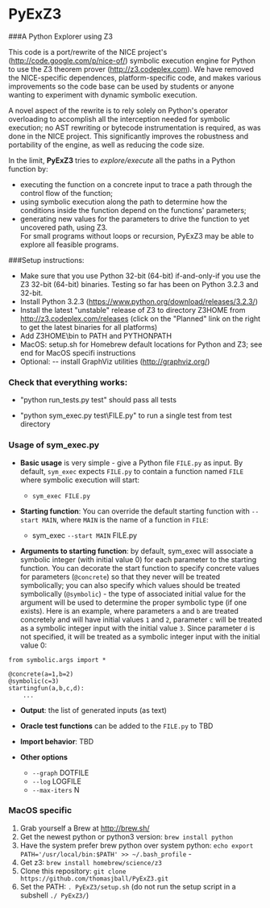 PyExZ3
======

###A Python Explorer using Z3

This code is a port/rewrite of the NICE project's
(http://code.google.com/p/nice-of/) symbolic execution engine for
Python to use the Z3 theorem prover (http://z3.codeplex.com). We have
removed the NICE-specific dependences, platform-specific code, and
makes various improvements so the code base can be used by students or
anyone wanting to experiment with dynamic symbolic execution.

A novel aspect of the rewrite is to rely solely on Python's operator
overloading to accomplish all the interception needed for symbolic
execution; no AST rewriting or bytecode instrumentation is required,
as was done in the NICE project. This significantly improves the
robustness and portability of the engine, as well as reducing the code
size.

In the limit, **PyExZ3** tries to *explore/execute* all the paths in a
Python function by:
-  executing the function on a concrete input to trace
a path through the control flow of the function;
- using symbolic execution along the path to determine how the conditions inside the
function depend on the functions' parameters;
- generating new values for the parameters to drive the function to yet
uncovered path, using Z3.  
For small programs without loops or recursion,
PyExZ3 may be able to explore all feasible programs.

###Setup instructions:

- Make sure that you use Python 32-bit (64-bit) if-and-only-if you use the Z3 32-bit (64-bit) binaries. Testing so far has been on Python 3.2.3 and 32-bit.
- Install Python 3.2.3 (https://www.python.org/download/releases/3.2.3/)
- Install the latest "unstable" release of Z3 to directory Z3HOME from http://z3.codeplex.com/releases (click on the "Planned" link on the right to get the latest binaries for all platforms)
- Add Z3HOME\bin to PATH and PYTHONPATH
- MacOS: setup.sh for Homebrew default locations for Python and Z3; see end for MacOS specifi instructions
- Optional:
-- install GraphViz utilities (http://graphviz.org/)

### Check that everything works:

- "python run_tests.py test" should pass all tests

- "python sym_exec.py test\FILE.py" to run a single test from test directory

### Usage of sym_exec.py

- **Basic usage** is very simple - give a Python file `FILE.py` as input. By default, `sym_exec` expects `FILE.py` to contain a function named `FILE` where symbolic execution will start:

  - `sym_exec FILE.py`

- **Starting function**: You can override the default starting function with `--start MAIN`, where `MAIN` is the name of a function in `FILE`: 

  - sym_exec `--start MAIN` FILE.py
  
- **Arguments to starting function**: by default, sym_exec will associate a symbolic integer
(with initial value 0) for each parameter to the starting function. 
You can decorate the start function to specify concrete values for parameters 
(`@concrete`) so that they never will be treated symbolically; you can also specify 
which values should be treated symbolically (`@symbolic`) - the type of associated 
initial value for the argument will be used to determine the proper symbolic type 
(if one exists). Here is an example, where parameters `a` and `b` are treated concretely
and will have initial values `1` and `2`, parameter `c` will be treated as a symbolic
integer input with the initial value `3`. Since parameter `d` is not
specified, it will be treated as a symbolic integer input with the initial value 0:

```
from symbolic.args import *

@concrete(a=1,b=2)
@symbolic(c=3)
startingfun(a,b,c,d):
    ...
```

- **Output**: the list of generated inputs (as text)

- **Oracle test functions** can be added to the `FILE.py` to TBD

- **Import behavior**: TBD

- **Other options**
  - `--graph` DOTFILE
  - `--log` LOGFILE
  - `--max-iters` N

### MacOS specific

1. Grab yourself a Brew at http://brew.sh/
2. Get the newest python or python3 version: `brew install python`
3. Have the system prefer brew python over system python: `echo export PATH='/usr/local/bin:$PATH' >> ~/.bash_profile`  - 
4. Get z3: `brew install homebrew/science/z3`
5. Clone this repository: `git clone https://github.com/thomasjball/PyExZ3.git` 
6. Set the PATH: `. PyExZ3/setup.sh`  (do not run the setup script in a subshell `./ PyExZ3/`)
